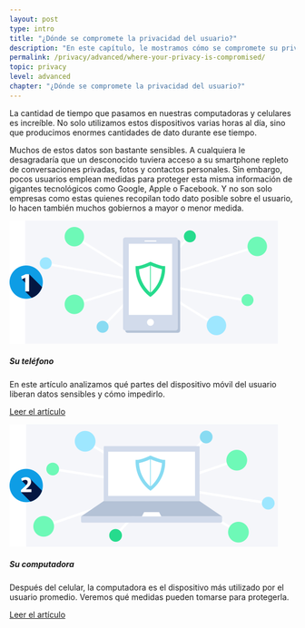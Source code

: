 ```yaml
---
layout: post
type: intro
title: "¿Dónde se compromete la privacidad del usuario?"
description: "En este capítulo, le mostramos cómo se compromete su privacidad en línea en su teléfono y en su computadora."
permalink: /privacy/advanced/where-your-privacy-is-compromised/
topic: privacy
level: advanced
chapter: "¿Dónde se compromete la privacidad del usuario?"
---
```


La cantidad de tiempo que pasamos en nuestras computadoras y celulares es increíble. No solo utilizamos estos dispositivos varias horas al día, sino que producimos enormes cantidades de dato durante ese tiempo.

Muchos de estos datos son bastante sensibles. A cualquiera le desagradaría que un desconocido tuviera acceso a su smartphone repleto de conversaciones privadas, fotos y contactos personales. Sin embargo, pocos usuarios emplean medidas para proteger esta misma información de gigantes tecnológicos como Google, Apple o Facebook. Y no son solo empresas como estas quienes recopilan todo dato posible sobre el usuario, lo hacen también muchos gobiernos a mayor o menor medida.


<div class="row mt-5">
    <div class="col-md-3">
        <a href="{{ site.baseurl }}{% post_url /privacy/advanced/2024-02-02-your-phone %}">
            <img src="/assets/post_files/privacy/advanced/where-your-privacy-is-compromised/phone.svg" alt="Su teléfono" />
        </a>
    </div>
    <div class="col-md-9">
        <h5 class="intro-article-title">Su teléfono</h5>
        <p class="mb-1">
            En este artículo analizamos qué partes del dispositivo móvil del usuario liberan datos sensibles y cómo impedirlo.
        </p>
        <p class="mb-0">
            <a class="font-weight-bold" href="{{ site.baseurl }}{% post_url /privacy/advanced/2024-02-02-your-phone %}">Leer el artículo</a>
        </p>
    </div>
</div>

<div class="row mt-5">
    <div class="col-md-3">
        <a href="{{ site.baseurl }}{% post_url /privacy/advanced/2024-02-03-your-computer %}">
            <img src="/assets/post_files/privacy/advanced/where-your-privacy-is-compromised/computer.svg" alt="Su computadora" />
        </a>
    </div>
    <div class="col-md-9">
        <h5 class="intro-article-title">Su computadora</h5>
        <p class="mb-1">
            Después del celular, la computadora es el dispositivo más utilizado por el usuario promedio. Veremos qué medidas pueden tomarse para protegerla.
        </p>
        <p class="mb-0">
            <a class="font-weight-bold" href="{{ site.baseurl }}{% post_url /privacy/advanced/2024-02-03-your-computer %}">Leer el artículo</a>
        </p>
    </div>
</div>
